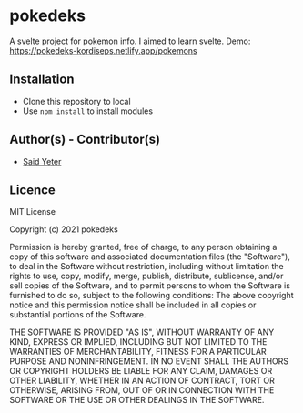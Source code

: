 # pokedeks

A svelte project for pokemon info.
I aimed to learn svelte.
Demo: https://pokedeks-kordiseps.netlify.app/pokemons 

## Installation

 - Clone this repository to local 
 - Use `npm install` to install modules

## Author(s) - Contributor(s)

 - [Said Yeter](https://github.com/kordiseps)

## Licence

MIT License

Copyright (c) 2021 pokedeks

Permission is hereby granted, free of charge, to any person obtaining a copy
of this software and associated documentation files (the "Software"), to deal
in the Software without restriction, including without limitation the rights
to use, copy, modify, merge, publish, distribute, sublicense, and/or sell
copies of the Software, and to permit persons to whom the Software is
furnished to do so, subject to the following conditions:
The above copyright notice and this permission notice shall be included in all
copies or substantial portions of the Software.

THE SOFTWARE IS PROVIDED "AS IS", WITHOUT WARRANTY OF ANY KIND, EXPRESS OR
IMPLIED, INCLUDING BUT NOT LIMITED TO THE WARRANTIES OF MERCHANTABILITY,
FITNESS FOR A PARTICULAR PURPOSE AND NONINFRINGEMENT. IN NO EVENT SHALL THE
AUTHORS OR COPYRIGHT HOLDERS BE LIABLE FOR ANY CLAIM, DAMAGES OR OTHER
LIABILITY, WHETHER IN AN ACTION OF CONTRACT, TORT OR OTHERWISE, ARISING FROM,
OUT OF OR IN CONNECTION WITH THE SOFTWARE OR THE USE OR OTHER DEALINGS IN THE
SOFTWARE.
